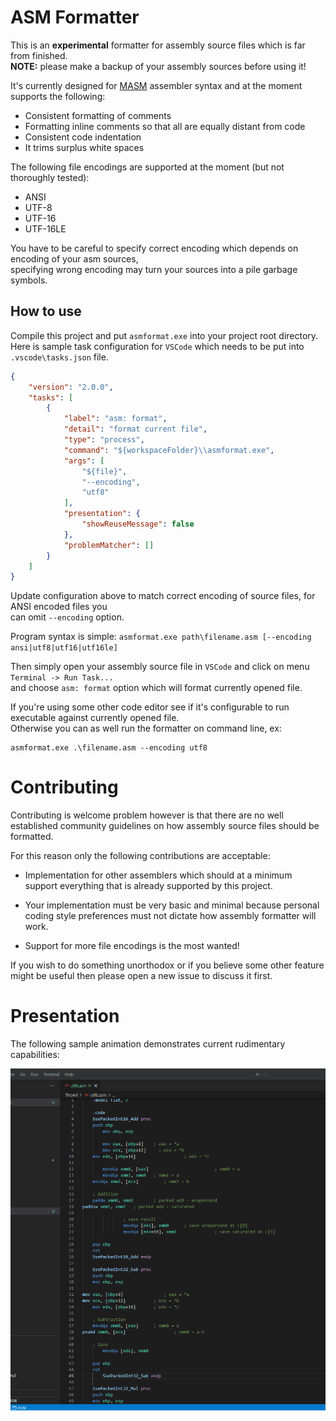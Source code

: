 
# ASM Formatter

This is an **experimental** formatter for assembly source files which is far from finished.\
**NOTE:** please make a backup of your assembly sources before using it!

It's currently designed for [MASM][masm] assembler syntax and at the moment supports the following:

- Consistent formatting of comments
- Formatting inline comments so that all are equally distant from code
- Consistent code indentation
- It trims surplus white spaces

The following file encodings are supported at the moment (but not thoroughly tested):

- ANSI
- UTF-8
- UTF-16
- UTF-16LE

You have to be careful to specify correct encoding which depends on encoding of your asm sources,\
specifying wrong encoding may turn your sources into a pile garbage symbols.

## How to use

Compile this project and put `asmformat.exe` into your project root directory.\
Here is sample task configuration for `VSCode` which needs to be put into `.vscode\tasks.json` file.

```json
{
	"version": "2.0.0",
	"tasks": [
		{
			"label": "asm: format",
			"detail": "format current file",
			"type": "process",
			"command": "${workspaceFolder}\\asmformat.exe",
			"args": [
				"${file}",
				"--encoding",
				"utf8"
			],
			"presentation": {
				"showReuseMessage": false
			},
			"problemMatcher": []
		}
	]
}
```

Update configuration above to match correct encoding of source files, for ANSI encoded files you\
can omit `--encoding` option.

Program syntax is simple: `asmformat.exe path\filename.asm [--encoding ansi|utf8|utf16|utf16le]`

Then simply open your assembly source file in `VSCode` and click on menu `Terminal -> Run Task...`\
and choose `asm: format` option which will format currently opened file.

If you're using some other code editor see if it's configurable to run executable against currently
opened file.\
Otherwise you can as well run the formatter on command line, ex:

```batch
asmformat.exe .\filename.asm --encoding utf8
```

# Contributing

Contributing is welcome problem however is that there are no well established community guidelines
on how assembly source files should be formatted.

For this reason only the following contributions are acceptable:

- Implementation for other assemblers which should at a minimum support everything that is already
supported by this project.

- Your implementation must be very basic and minimal because personal coding style preferences must
not dictate how assembly formatter will work.

- Support for more file encodings is the most wanted!

If you wish to do something unorthodox or if you believe some other feature might be useful then
please open a new issue to discuss it first.

# Presentation

The following sample animation demonstrates current rudimentary capabilities:

![Demonstration](/assets/asm.gif)

[masm]: https://learn.microsoft.com/en-us/cpp/assembler/masm/microsoft-macro-assembler-reference
